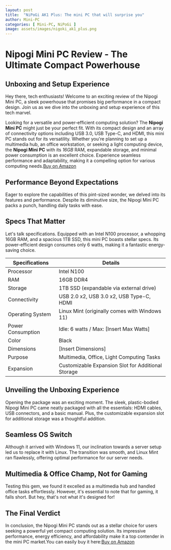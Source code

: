 ```yaml
---
layout: post
title:  "NiPoGi AK1 Plus: The mini PC that will surprise you"
author: Mini-PC
categories: [ Mini-PC, NiPoGi ]
image: assets/images/nigoki_ak1_plus.png
---
```

# Nipogi Mini PC Review - The Ultimate Compact Powerhouse

## Unboxing and Setup Experience

Hey there, tech enthusiasts! Welcome to an exciting review of the Nipogi Mini PC, a sleek powerhouse that promises big performance in a compact design. Join us as we dive into the unboxing and setup experience of this tech marvel.

Looking for a versatile and power-efficient computing solution? The **Nipogi Mini PC** might just be your perfect fit. With its compact design and an array of connectivity options including USB 3.0, USB Type-C, and HDMI, this mini PC stands out for its versatility. Whether you're planning to set up a multimedia hub, an office workstation, or seeking a light computing device, the **Nipogi Mini PC** with its *16GB* RAM, expandable storage, and minimal power consumption is an excellent choice. Experience seamless performance and adaptability, making it a compelling option for various computing needs.[Buy on Amazon](https://geni.us/7xJefm)



## Performance Beyond Expectations
Eager to explore the capabilities of this pint-sized wonder, we delved into its features and performance. Despite its diminutive size, the Nipogi Mini PC packs a punch, handling daily tasks with ease.

## Specs That Matter
Let's talk specifications. Equipped with an Intel N100 processor, a whopping 16GB RAM, and a spacious 1TB SSD, this mini PC boasts stellar specs. Its power-efficient design consumes only 6 watts, making it a fantastic energy-saving choice.

| Specifications      | Details                                     |
|---------------------|----------------------------------------------|
| Processor           | Intel N100                                  |
| RAM                 | 16GB DDR4                                   |
| Storage             | 1TB SSD (expandable via external drive)      |
| Connectivity        | USB 2.0 x2, USB 3.0 x2, USB Type-C, HDMI    |
| Operating System    | Linux Mint (originally comes with Windows 11)|
| Power Consumption   | Idle: 6 watts / Max: [Insert Max Watts]      |
| Color               | Black                                       |
| Dimensions          | [Insert Dimensions]                          |
| Purpose             | Multimedia, Office, Light Computing Tasks    |
| Expansion           | Customizable Expansion Slot for Additional Storage |


## Unveiling the Unboxing Experience
Opening the package was an exciting moment. The sleek, plastic-bodied Nipogi Mini PC came neatly packaged with all the essentials: HDMI cables, USB connectors, and a basic manual. Plus, the customizable expansion slot for additional storage was a thoughtful addition.

## Seamless OS Switch
Although it arrived with Windows 11, our inclination towards a server setup led us to replace it with Linux. The transition was smooth, and Linux Mint ran flawlessly, offering optimal performance for our server needs.

## Multimedia & Office Champ, Not for Gaming
Testing this gem, we found it excelled as a multimedia hub and handled office tasks effortlessly. However, it's essential to note that for gaming, it falls short. But hey, that's not what it's designed for!

## The Final Verdict
In conclusion, the Nipogi Mini PC stands out as a stellar choice for users seeking a powerful yet compact computing solution. Its impressive performance, energy efficiency, and affordability make it a top contender in the mini PC market.You can easily buy it here:[Buy on Amazon](https://geni.us/7xJefm)
